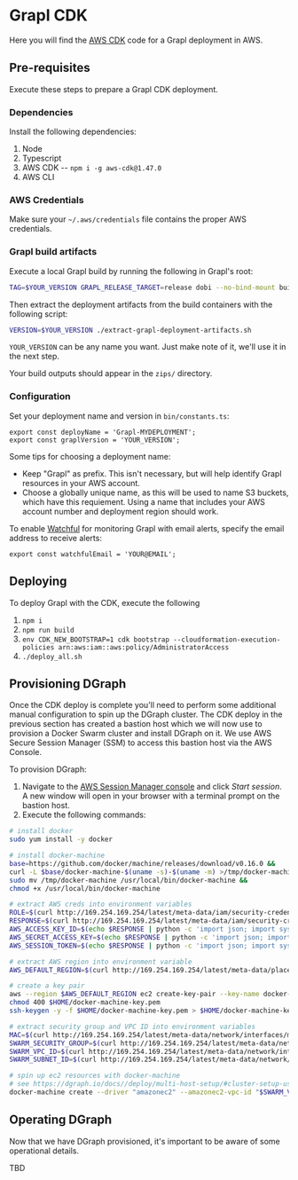 # Grapl CDK

Here you will find the [AWS CDK](https://aws.amazon.com/cdk/) code for
a Grapl deployment in AWS.

## Pre-requisites

Execute these steps to prepare a Grapl CDK deployment.

### Dependencies

Install the following dependencies:

1. Node
2. Typescript
3. AWS CDK -- `npm i -g aws-cdk@1.47.0`
4. AWS CLI

### AWS Credentials

Make sure your `~/.aws/credentials` file contains the proper AWS
credentials.

### Grapl build artifacts

Execute a local Grapl build by running the following in Grapl's root:

```bash
TAG=$YOUR_VERSION GRAPL_RELEASE_TARGET=release dobi --no-bind-mount build
```

Then extract the deployment artifacts from the build containers with
the following script:

```bash
VERSION=$YOUR_VERSION ./extract-grapl-deployment-artifacts.sh
```

`YOUR_VERSION` can be any name you want. Just make note of it, we'll
use it in the next step.

Your build outputs should appear in the `zips/` directory.

### Configuration

Set your deployment name and version in `bin/constants.ts`:

```
export const deployName = 'Grapl-MYDEPLOYMENT';
export const graplVersion = 'YOUR_VERSION';
```

Some tips for choosing a deployment name:

  - Keep "Grapl" as prefix. This isn't necessary, but will help
    identify Grapl resources in your AWS account.
  - Choose a globally unique name, as this will be used to name S3
    buckets, which have this requiement. Using a name that includes
    your AWS account number and deployment region should work.

To enable [Watchful](https://github.com/eladb/cdk-watchful) for
monitoring Grapl with email alerts, specify the email address to
receive alerts:

```
export const watchfulEmail = 'YOUR@EMAIL';
```

## Deploying

To deploy Grapl with the CDK, execute the following

1. `npm i`
2. `npm run build`
3. `env CDK_NEW_BOOTSTRAP=1 cdk bootstrap --cloudformation-execution-policies arn:aws:iam::aws:policy/AdministratorAccess`
4. `./deploy_all.sh`

## Provisioning DGraph

Once the CDK deploy is complete you'll need to perform some additional
manual configuration to spin up the DGraph cluster. The CDK deploy in
the previous section has created a bastion host which we will now use
to provision a Docker Swarm cluster and install DGraph on it. We use
AWS Secure Session Manager (SSM) to access this bastion host via the
AWS Console.

To provision DGraph:

  1. Navigate to the [AWS Session Manager
     console](https://us-east-1.console.aws.amazon.com/systems-manager/session-manager)
     and click *Start session*. A new window will open in your browser
     with a terminal prompt on the bastion host.
  2. Execute the following commands:

``` bash
# install docker
sudo yum install -y docker

# install docker-machine
base=https://github.com/docker/machine/releases/download/v0.16.0 &&
curl -L $base/docker-machine-$(uname -s)-$(uname -m) >/tmp/docker-machine &&
sudo mv /tmp/docker-machine /usr/local/bin/docker-machine &&
chmod +x /usr/local/bin/docker-machine

# extract AWS creds into environment variables
ROLE=$(curl http://169.254.169.254/latest/meta-data/iam/security-credentials/)
RESPONSE=$(curl http://169.254.169.254/latest/meta-data/iam/security-credentials/$ROLE)
AWS_ACCESS_KEY_ID=$(echo $RESPONSE | python -c 'import json; import sys; print(json.load(sys.stdin)["AccessKeyId"]);')
AWS_SECRET_ACCESS_KEY=$(echo $RESPONSE | python -c 'import json; import sys; print(json.load(sys.stdin)["SecretAccessKey"]);')
AWS_SESSION_TOKEN=$(echo $RESPONSE | python -c 'import json; import sys; print(json.load(sys.stdin)["Token"]);')

# extract AWS region into environment variable
AWS_DEFAULT_REGION=$(curl http://169.254.169.254/latest/meta-data/placement/region)

# create a key pair
aws --region $AWS_DEFAULT_REGION ec2 create-key-pair --key-name docker-machine-key --query 'KeyMaterial' --output text > $HOME/docker-machine-key.pem
chmod 400 $HOME/docker-machine-key.pem
ssh-keygen -y -f $HOME/docker-machine-key.pem > $HOME/docker-machine-key.pem.pub

# extract security group and VPC ID into environment variables
MAC=$(curl http://169.254.169.254/latest/meta-data/network/interfaces/macs)
SWARM_SECURITY_GROUP=$(curl http://169.254.169.254/latest/meta-data/network/interfaces/macs/$MAC/security-groups)
SWARM_VPC_ID=$(curl http://169.254.169.254/latest/meta-data/network/interfaces/macs/$MAC/vpc-id)
SWARM_SUBNET_ID=$(curl http://169.254.169.254/latest/meta-data/network/interfaces/macs/$MAC/subnet-id)

# spin up ec2 resources with docker-machine
# see https://dgraph.io/docs//deploy/multi-host-setup/#cluster-setup-using-docker-swarm
docker-machine create --driver "amazonec2" --amazonec2-vpc-id "$SWARM_VPC_ID" --amazonec2-security-group "$SWARM_SECURITY_GROUP" --amazonec2-keypair-name "docker-machine-key-pair" --amazonec2-ssh-keypath "$HOME/docker-machine-key.pem" --amazonec2-subnet-id "$SWARM_SUBNET_ID" --amazonec2-instance-type "t2.medium" aws01

```

## Operating DGraph

Now that we have DGraph provisioned, it's important to be aware of
some operational details.

TBD
